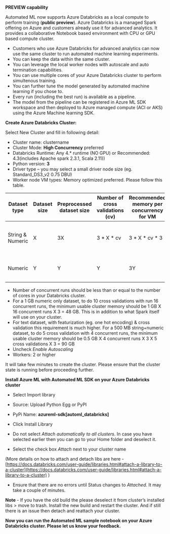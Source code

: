 **PREVIEW capability** 

Automated ML now supports Azure Databricks as a local compute to perform training (**public preview**). Azure Databricks is a managed Spark offering on Azure and customers already use it for advanced analytics. It provides a collaborative Notebook based environment with CPU or GPU based compute cluster. 
- Customers who use Azure Databricks for advanced analytics can now use the same cluster to run automated machine learning experiments. 
- You can keep the data within the same cluster. 
- You can leverage the local worker nodes with autoscale and auto termination capabilities. 
- You can use multiple cores of your Azure Databricks cluster to perform simultenous training. 
- You can further tune the model generated by automated machine learning if you chose to. 
- Every run (including the best run) is available as a pipeline. 
- The model from the pipeline can be registered in Azure ML SDK workspace and then deployed to Azure managed compute (ACI or AKS) using the Azure Machine learning SDK.

**Create Azure Databricks Cluster:**

Select New Cluster and fill in following detail:
 - Cluster name: clustername
 - Cluster Mode: **High Concurrency** preferred
 - Databricks Runtime: Any 4.* runtime (NO GPU) or Recommended: 4.3(includes Apache spark 2.3.1, Scala 2.11))
 - Python version: **3**
 - Driver type – you may select a small driver node size (eg. Standard_DS3_v2 0.75 DBU)
 - Worker node VM types: Memory optimized preferred. Please follow this table.
 
 |**Dataset type**  | **Dataset size** |**Preprocessed dataset size**  | **Number of cross validations (cv)** |**Recommended memory per concurrency for VM**|**Total memory required for cluster** |
|--|--|--|--|--|--|
|String & Numeric  | X |3X  | 3 * X * cv |3 * X * cv * 3  | 3 * X * cv  * 3 * number of concurrent runs  |
|Numeric  | Y |Y| Y |3Y| 3 * Y * number of concurrent runs  |

- Number of concurrent runs should be less than or equal to the number
of cores in your Databricks cluster.
- For a 1 GB numeric only dataset, to do 10 cross validations with run 16 concurrent runs, the minimum usable cluster memory should be 1
GB X 16 concurrent runs X 3 = 48 GB. This is in addition to what
Spark itself will use on your cluster.
-   For text dataset, with featurization (eg. one hot encoding) & cross validation this requirement is much higher. For a 500 MB
string+numeric dataset, to do 5 cross validation with 4 concurrent
runs, the minimum usable cluster memory should be 0.5 GB X 4
concurrent runs X 3 X 5 cross validations X 3 = 90 GB
- Uncheck _Enable Autoscaling_
- Workers: 2 or higher

It will take few minutes to create the cluster. Please ensure that the cluster state is running before proceeding further.

**Install Azure ML with Automated ML SDK on your Azure Databricks cluster**

- Select Import library

- Source: Upload Python Egg or PyPI

- PyPi Name: **azureml-sdk[automl_databricks]**

- Click Install Library

- Do not select _Attach automatically to all clusters_. In case you have selected earlier then you can go to your Home folder and deselect it.

- Select the check box _Attach_ next to your cluster name

(More details on how to attach and detach libs are here - [https://docs.databricks.com/user-guide/libraries.html#attach-a-library-to-a-cluster](https://docs.databricks.com/user-guide/libraries.html#attach-a-library-to-a-cluster) )

- Ensure that there are no errors until Status changes to _Attached_. It may take a couple of minutes.

**Note** - If you have the old build the please deselect it from cluster’s installed libs > move to trash. Install the new build and restart the cluster. And if still there is an issue then detach and reattach your cluster.

**Now you can run the Automated ML sample notebook on your Azure Databricks cluster. Please let us know your feedback.**
